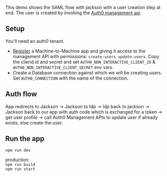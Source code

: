 This demo shows the SAML flow with jackson with a user creation step at end. The user is created by invoking the [Auth0 management api](https://auth0.com/docs/api/management/v2#!/Users/post_users).

## Setup

You'll need an auth0 tenant.

- [Register](https://auth0.com/docs/get-started/auth0-overview/create-applications/machine-to-machine-apps) a Machine-to-Machine app and giving it access to the management API with permissions: `create:users update:users`. Copy the cliend id and secret and set `AUTH0_NON_INTERACTIVE_CLIENT_ID` & `AUTH0_NON_INTERACTIVE_CLIENT_SECRET` env vars.
- Create a Database connection against which we will be creating users. Set `AUTH0_CONNECTION` with the name of the connection.

## Auth flow

App redirects to Jackson -> Jackson to Idp -> Idp back to jackson -> Jackson back to our app with auth code which is exchanged for a token -> get user profile -> call Auth0 Management APIs to update user if already exists, else create the user.

## Run the app

`npm run dev`

production:  
`npm run build`  
`npm run start`
